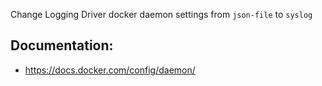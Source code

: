 
Change Logging Driver docker daemon settings from `json-file` to `syslog`

## Documentation:
- https://docs.docker.com/config/daemon/

